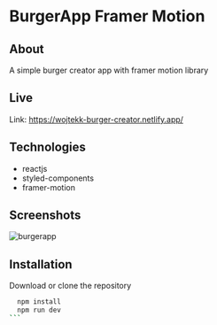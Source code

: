 # BurgerApp Framer Motion

## About

A simple burger creator app with framer motion library

## Live

Link: https://wojtekk-burger-creator.netlify.app/

## Technologies

- reactjs
- styled-components
- framer-motion

## Screenshots

![burgerapp](https://i.ibb.co/GJrkn6n/sunny-burgers.png)

## Installation

Download or clone the repository

````bash
  npm install
  npm run dev
```
````
